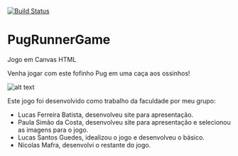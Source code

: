 [![Build Status](https://travis-ci.com/nickmafra/pug-runner-game.svg?branch=master)](https://travis-ci.com/nickmafra/pug-runner-game)
# PugRunnerGame
Jogo em Canvas HTML

Venha jogar com este fofinho Pug em uma caça aos ossinhos!

![alt text](https://github.com/nickmafra/pug-runner-game/blob/master/img/screenshot-ingame.png?raw=true)

Este jogo foi desenvolvido como trabalho da faculdade por meu grupo:
- Lucas Ferreira Batista, desenvolveu site para apresentação.
- Paula Simão da Costa, desenvolveu site para apresentação e selecionou as imagens para o jogo.
- Lucas Santos Guedes, idealizou o jogo e desenvolveu o básico.
- Nicolas Mafra, desenvolvi o restante do jogo.
